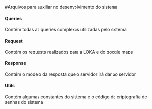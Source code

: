 #Arquivos para auxiliar no desenvolvimento do sistema

#### Queries

Contém todas as queries complexas utilizadas pelo sistema


#### Request 

Contém os requests realizados para a LOKA e do google maps

#### Response 

Contém o modelo da resposta que o servidor irá dar ao servidor

#### Utils

Contém algumas constantes do sistema e o código de criptografia de senhas do sistema
